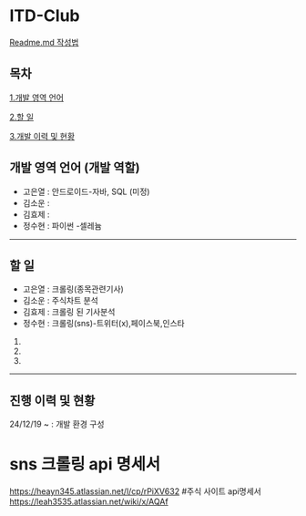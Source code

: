 # ITD-Club
[Readme.md 작성법](https://velog.io/@gmlstjq123/Readme.md-%ED%8C%8C%EC%9D%BC-%EC%9E%91%EC%84%B1%EB%B2%95)

## 목차
[1.개발 영역 언어](#개발-영역-언어-개발-역할, "각자 작성하기")

[2.할 일](#할-일, "진행하는 작업과 진행해야할 작업 작성하기")

[3.개발 이력 및 현황](#진행-이력-및-현황, "큰 틀로 작성하기")


## 개발 영역 언어 (개발 역할)
- 고은열 : 안드로이드-자바, SQL (미정)
- 김소운 : 
- 김효제 : 
- 정수현 : 파이썬 -셀레늄
---

## 할 일
- 고은열 : 크롤링(종목관련기사)
- 김소운 : 주식차트 분석
- 김효제 : 크롤링 된 기사분석
- 정수현 : 크롤링(sns)-트위터(x),페이스북,인스타
1.
2.
3.
---

## 진행 이력 및 현황
24/12/19 ~ : 
개발 환경 구성

# sns 크롤링 api 명세서
https://heayn345.atlassian.net/l/cp/rPiXV632
#주식 사이트 api명세서
https://leah3535.atlassian.net/wiki/x/AQAf
